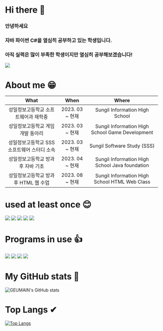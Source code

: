 # Hi there 👋
### 안녕하세요
### 자바 파이썬 C#을 열심히 공부하고 있는 학생입니다.
### 아직 실력은 많이 부족한 학생이지만 열심히 공부해보겠습니다!
<img src="https://capsule-render.vercel.app/api?type=wave&color=auto&height=500&section=header&text=Welcome!&fontSize=90" />

# About me 😁
| What | When | Where |
|:--------:|:--------:|:--------:|
| 성일정보고등학교 소프트웨어과 재학중 | 2023. 03 ~ 현재 | Sungil Information High School |
| 성일정보고등학교 게임개발 동아리 | 2023. 03 ~ 현재 | Sungil Information High School Game Development|
| 성일정보고등학교 SSS 소프트웨어 스터디 소속 | 2023. 03 ~ 현재 | Sungil Software Study (SSS)|
| 성일정보고등학교 방과후 자바 기초 | 2023. 04 ~ 현재 | Sungil Information High School Java foundation|
| 성일정보고등학교 방과후 HTML 웹 수업 | 2023. 08 ~ 현재 | Sungil Information High School HTML Web Class|

# used at least once 😊
<img src="https://img.shields.io/badge/Java-F7DF1E?style=for-the-badge&logo=javascript&logoColor=white">
<img src="https://img.shields.io/badge/Python-3776AB?style=for-the-badge&logo=python&logoColor=white">
<img src="https://img.shields.io/badge/csharp-239120?style=for-the-badge&logo=csharp&logoColor=white">
<img src="https://img.shields.io/badge/html5-E34F26?style=for-the-badge&logo=html5&logoColor=white">
<img src="https://img.shields.io/badge/css3-1572B6?style=for-the-badge&logo=css3&logoColor=white">

# Programs in use 👍
<img src="https://img.shields.io/badge/eclipseide-2C2255?style=for-the-badge&logo=eclipseide&logoColor=white">
<img src="https://img.shields.io/badge/visualstudio-5C2D91?style=for-the-badge&logo=visualstudio&logoColor=white">
<img src="https://img.shields.io/badge/unity-FFFFFF?style=for-the-badge&logo=unity&logoColor=black">
<img src="https://img.shields.io/badge/visualstudiocode-007ACC?style=for-the-badge&logo=visualstudiocode&logoColor=white">

# My GitHub stats 👀
![GEUMAIN's GitHub stats](https://github-readme-stats.vercel.app/api?username=GEUMAIN&show_icons=true&theme=radical)
# Top Langs ✔
[![Top Langs](https://github-readme-stats.vercel.app/api/top-langs/?username=GEUMAIN&langs_count=8)](https://github.com/GEUMAIN/github-readme-stats)

<!--
**GEUMAIN/GEUMAIN** is a ✨ _special_ ✨ repository because its `README.md` (this file) appears on your GitHub profile.

- 🔭 I’m currently working on ...
- 🌱 I’m currently learning ...
- 👯 I’m looking to collaborate on ...
- 🤔 I’m looking for help with ...
- 💬 Ask me about ...
- 📫 How to reach me: ...
- 😄 Pronouns: ...
- ⚡ Fun fact: ...
